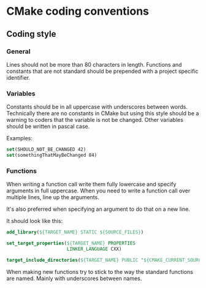 # CMake coding conventions

## Coding style

### General

Lines should not be more than 80 characters in length. Functions and constants that are not standard should be prepended with a project specific identifier.

### Variables

Constants should be in all uppercase with underscores between words. Technically there are no constants in CMake but using this style should be a warning to coders that the variable is not be changed. Other variables should be written in pascal case.

Examples:

```cmake
set(SHOULD_NOT_BE_CHANGED 42)
set(somethingThatMayBeChanged 84)
```

### Functions

When writing a function call write them fully lowercase and specify arguments in full uppercase. When you need to write a function call over multiple lines, line up the arguments.

It's also preferred when specifying an argument to do that on a new line.

It should look like this:

```cmake
add_library(${TARGET_NAME} STATIC ${SOURCE_FILES})

set_target_properties(${TARGET_NAME} PROPERTIES
                      LINKER_LANGUAGE CXX)

target_include_directories(${TARGET_NAME} PUBLIC "${CMAKE_CURRENT_SOURCE_DIR}/include")
```

When making new functions try to stick to the way the standard functions are named. Mainly with underscores between names.

